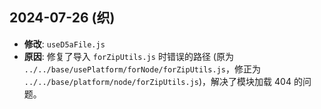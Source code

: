 ## 2024-07-26 (织)

- **修改**: `useD5aFile.js`
- **原因**: 修复了导入 `forZipUtils.js` 时错误的路径 (原为 `../../base/usePlatform/forNode/forZipUtils.js`，修正为 `../../base/platform/node/forZipUtils.js`)，解决了模块加载 404 的问题。 